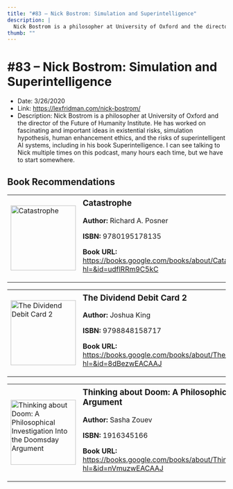 ```yaml
---
title: "#83 – Nick Bostrom: Simulation and Superintelligence"
description: |
  Nick Bostrom is a philosopher at University of Oxford and the director of the Future of Humanity Institute. He has worked on fascinating and important ideas in existential risks, simulation hypothesis, human enhancement ethics, and the risks of superintelligent AI systems, including in his book Superintelligence. I can see talking to Nick multiple times on this podcast, many hours each time, but we have to start somewhere."
thumb: ""
---
```


# #83 – Nick Bostrom: Simulation and Superintelligence

  - Date: 3/26/2020
  - Link: https://lexfridman.com/nick-bostrom/
  - Description: Nick Bostrom is a philosopher at University of Oxford and the director of the Future of Humanity Institute. He has worked on fascinating and important ideas in existential risks, simulation hypothesis, human enhancement ethics, and the risks of superintelligent AI systems, including in his book Superintelligence. I can see talking to Nick multiple times on this podcast, many hours each time, but we have to start somewhere.

## Book Recommendations

<table style="border: none;"><tr style="border: none;"><td style="border: none;"><img src="https://books.google.com/books/content?id=udflRRm9C5kC&printsec=frontcover&img=1&zoom=1&edge=curl&source=gbs_api" alt="Catastrophe" width="150" style="vertical-align: top;"></td><td style="border: none; vertical-align: top;"><h3 style='margin-top: 5'>Catastrophe</h3><p><strong>Author:</strong> Richard A. Posner</p><p><strong>ISBN:</strong> 9780195178135</p><p><strong>Book URL:</strong> <a href="https://books.google.com/books/about/Catastrophe.html?hl=&id=udflRRm9C5kC">https://books.google.com/books/about/Catastrophe.html?hl=&id=udflRRm9C5kC</a></p></td></tr></table>
<table style="border: none;"><tr style="border: none;"><td style="border: none;"><img src="https://books.google.com/books/content?id=8dBezwEACAAJ&printsec=frontcover&img=1&zoom=1&source=gbs_api" alt="The Dividend Debit Card 2" width="150" style="vertical-align: top;"></td><td style="border: none; vertical-align: top;"><h3 style='margin-top: 5'>The Dividend Debit Card 2</h3><p><strong>Author:</strong> Joshua King</p><p><strong>ISBN:</strong> 9798848158717</p><p><strong>Book URL:</strong> <a href="https://books.google.com/books/about/The_Dividend_Debit_Card_2.html?hl=&id=8dBezwEACAAJ">https://books.google.com/books/about/The_Dividend_Debit_Card_2.html?hl=&id=8dBezwEACAAJ</a></p></td></tr></table>
<table style="border: none;"><tr style="border: none;"><td style="border: none;"><img src="https://books.google.com/books/content?id=nVmuzwEACAAJ&printsec=frontcover&img=1&zoom=1&source=gbs_api" alt="Thinking about Doom: A Philosophical Investigation Into the Doomsday Argument" width="150" style="vertical-align: top;"></td><td style="border: none; vertical-align: top;"><h3 style='margin-top: 5'>Thinking about Doom: A Philosophical Investigation Into the Doomsday Argument</h3><p><strong>Author:</strong> Sasha Zouev</p><p><strong>ISBN:</strong> 1916345166</p><p><strong>Book URL:</strong> <a href="https://books.google.com/books/about/Thinking_about_Doom_A_Philosophical_Inve.html?hl=&id=nVmuzwEACAAJ">https://books.google.com/books/about/Thinking_about_Doom_A_Philosophical_Inve.html?hl=&id=nVmuzwEACAAJ</a></p></td></tr></table>

